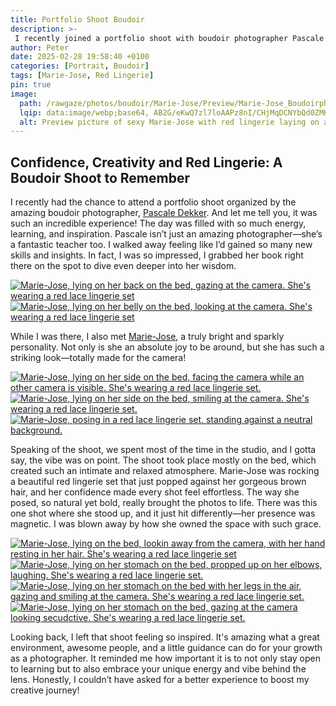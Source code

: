 ```yaml
---
title: Portfolio Shoot Boudoir
description: >-
 I recently joined a portfolio shoot with boudoir photographer Pascale Dekker in a cozy studio. Most of the session took place on the bed, with Marie-Jose—her brown hair and bold red lingerie—bringing effortless confidence to each shot. The day was full of learning and inspiration, leaving me more motivated than ever to grow in my own photography journey. 
author: Peter
date: 2025-02-28 19:58:40 +0100
categories: [Portrait, Boudoir]
tags: [Marie-Jose, Red Lingerie]
pin: true
image: 
  path: /rawgaze/photos/boudoir/Marie-Jose/Preview/Marie-Jose_Boudoirphoto_red_lingerie_sexy_1.webp
  lqip: data:image/webp;base64, AB2G/eKwQ7zl7loAAPz8nI/CHjMqDCNYbQd0ZMKffgnuNCJFAhszxY+V+5CA1oQY BJ1pVfUvTLGoh5fpblvBn0th0S56FRYDDFTo4BQR68pj+dGmIPI1tAAA
  alt: Preview picture of sexy Marie-Jose with red lingerie laying on a bed.
---  
```


## Confidence, Creativity and Red Lingerie: A Boudoir Shoot to Remember

I recently had the chance to attend a portfolio shoot organized by the amazing boudoir photographer, [Pascale Dekker](https://www.instagram.com/the_female_gaze_by_pascale/). And let me tell you, it was such an incredible experience! The day was filled with so much energy, learning, and inspiration. Pascale isn’t just an amazing photographer—she’s a fantastic teacher too. I walked away feeling like I’d gained so many new skills and insights. In fact, I was so impressed, I grabbed her book right there on the spot to dive even deeper into her wisdom.


<!-- This section with 'option wide' is for landscape pics only -->
<div class="main-content">
  <div class="image-wrapper wide align-center" style="--width: 1280; --height: 852;">
    <a href="{{ site.cdn }}rawgaze/photos/boudoir/Marie-Jose/Large/Marie-Jose_Boudoirphoto_red_lingerie_sexy_1.webp"
       class="glightbox" data-gallery="gallery1">
      <img src="{{ site.cdn }}rawgaze/photos/boudoir/Marie-Jose/Small/Marie-Jose_Boudoirphoto_red_lingerie_sexy_1.webp"
           srcset="
           {{ site.cdn }}rawgaze/photos/boudoir/Marie-Jose/Small/Marie-Jose_Boudoirphoto_red_lingerie_sexy_1.webp 1280w,
           {{ site.cdn }}rawgaze/photos/boudoir/Marie-Jose/Medium/Marie-Jose_Boudoirphoto_red_lingerie_sexy_1.webp 2000w,
           {{ site.cdn }}rawgaze/photos/boudoir/Marie-Jose/Large/Marie-Jose_Boudoirphoto_red_lingerie_sexy_1.webp 3840w"
           sizes="(max-width: 800px) 100vw, (max-width: 1600px) 50vw, 33vw"
           alt="Marie-Jose, lying on her back on the bed, gazing at the camera. She's wearing a red lace lingerie set"
           loading="lazy">
    </a>
  </div>
</div>

<!-- This section with 'option wide' is for landscape pics only -->
<div class="main-content">
  <div class="image-wrapper wide align-center" style="--width: 1280; --height: 852;">
    <a href="{{ site.cdn }}rawgaze/photos/boudoir/Marie-Jose/Large/Marie-Jose_Boudoirphoto_red_lingerie_sexy_2.webp"
       class="glightbox" data-gallery="gallery1">
      <img src="{{ site.cdn }}rawgaze/photos/boudoir/Marie-Jose/Small/Marie-Jose_Boudoirphoto_red_lingerie_sexy_2.webp"
           srcset="
           {{ site.cdn }}rawgaze/photos/boudoir/Marie-Jose/Small/Marie-Jose_Boudoirphoto_red_lingerie_sexy_2.webp 1280w,
           {{ site.cdn }}rawgaze/photos/boudoir/Marie-Jose/Medium/Marie-Jose_Boudoirphoto_red_lingerie_sexy_2.webp 2000w,
           {{ site.cdn }}rawgaze/photos/boudoir/Marie-Jose/Large/Marie-Jose_Boudoirphoto_red_lingerie_sexy_2.webp 3840w"
           sizes="(max-width: 800px) 100vw, (max-width: 1600px) 50vw, 33vw"
           alt="Marie-Jose, lying on her belly on the bed, looking at the camera. She's wearing a red lace lingerie set"
           loading="lazy">
    </a>
  </div>
</div>

While I was there, I also met [Marie-Jose](https://www.instagram.com/mysticangeleyes/), a truly bright and sparkly personality. Not only is she an absolute joy to be around, but she has such a striking look—totally made for the camera!

<!-- This section with 'option wide' is for landscape pics only -->
<div class="main-content">
  <div class="image-wrapper wide align-center" style="--width: 1280; --height: 852;">
    <a href="{{ site.cdn }}rawgaze/photos/boudoir/Marie-Jose/Large/Marie-Jose_Boudoirphoto_red_lingerie_sexy_3.webp"
       class="glightbox" data-gallery="gallery1">
      <img src="{{ site.cdn }}rawgaze/photos/boudoir/Marie-Jose/Small/Marie-Jose_Boudoirphoto_red_lingerie_sexy_3.webp"
           srcset="
           {{ site.cdn }}rawgaze/photos/boudoir/Marie-Jose/Small/Marie-Jose_Boudoirphoto_red_lingerie_sexy_3.webp 1280w,
           {{ site.cdn }}rawgaze/photos/boudoir/Marie-Jose/Medium/Marie-Jose_Boudoirphoto_red_lingerie_sexy_3.webp 2000w,
           {{ site.cdn }}rawgaze/photos/boudoir/Marie-Jose/Large/Marie-Jose_Boudoirphoto_red_lingerie_sexy_3.webp 3840w"
           sizes="(max-width: 800px) 100vw, (max-width: 1600px) 50vw, 33vw"
           alt="Marie-Jose, lying on her side on the bed, facing the camera while an other camera is visible. She's wearing a red lace lingerie set."
           loading="lazy">
    </a>
  </div>
</div>

<!-- This section with 'option wide' is for landscape pics only -->
<div class="main-content">
  <div class="image-wrapper wide align-center" style="--width: 1280; --height: 852;">
    <a href="{{ site.cdn }}rawgaze/photos/boudoir/Marie-Jose/Large/Marie-Jose_Boudoirphoto_red_lingerie_sexy_4.webp"
       class="glightbox" data-gallery="gallery1">
      <img src="{{ site.cdn }}rawgaze/photos/boudoir/Marie-Jose/Small/Marie-Jose_Boudoirphoto_red_lingerie_sexy_4.webp"
           srcset="
           {{ site.cdn }}rawgaze/photos/boudoir/Marie-Jose/Small/Marie-Jose_Boudoirphoto_red_lingerie_sexy_4.webp 1280w,
           {{ site.cdn }}rawgaze/photos/boudoir/Marie-Jose/Medium/Marie-Jose_Boudoirphoto_red_lingerie_sexy_4.webp 2000w,
           {{ site.cdn }}rawgaze/photos/boudoir/Marie-Jose/Large/Marie-Jose_Boudoirphoto_red_lingerie_sexy_4.webp 3840w"
           sizes="(max-width: 800px) 100vw, (max-width: 1600px) 50vw, 33vw"
           alt="Marie-Jose, lying on her side on the bed, smiling at the camera. She's wearing a red lace lingerie set."
           loading="lazy">
    </a>
  </div>
</div>

<!-- This section with 'option wide' is for landscape pics only -->
<div class="main-content">
  <div class="image-wrapper wide align-center" style="--width: 1280; --height: 852;">
    <a href="{{ site.cdn }}rawgaze/photos/boudoir/Marie-Jose/Large/Marie-Jose_Boudoirphoto_red_lingerie_sexy_5.webp"
       class="glightbox" data-gallery="gallery1">
      <img src="{{ site.cdn }}rawgaze/photos/boudoir/Marie-Jose/Small/Marie-Jose_Boudoirphoto_red_lingerie_sexy_5.webp"
           srcset="
           {{ site.cdn }}rawgaze/photos/boudoir/Marie-Jose/Small/Marie-Jose_Boudoirphoto_red_lingerie_sexy_5.webp 1280w,
           {{ site.cdn }}rawgaze/photos/boudoir/Marie-Jose/Medium/Marie-Jose_Boudoirphoto_red_lingerie_sexy_5.webp 2000w,
           {{ site.cdn }}rawgaze/photos/boudoir/Marie-Jose/Large/Marie-Jose_Boudoirphoto_red_lingerie_sexy_5.webp 3840w"
           sizes="(max-width: 800px) 100vw, (max-width: 1600px) 50vw, 33vw"
           alt="Marie-Jose, posing in a red lace lingerie set, standing against a neutral background."
           loading="lazy">
    </a>
  </div>
</div>

Speaking of the shoot, we spent most of the time in the studio, and I gotta say, the vibe was on point. The shoot took place mostly on the bed, which created such an intimate and relaxed atmosphere. Marie-Jose was rocking a beautiful red lingerie set that just popped against her gorgeous brown hair, and her confidence made every shot feel effortless. The way she posed, so natural yet bold, really brought the photos to life. There was this one shot where she stood up, and it just hit differently—her presence was magnetic. I was blown away by how she owned the space with such grace.

<!-- This section with 'option wide' is for landscape pics only -->
<div class="main-content">
  <div class="image-wrapper wide align-center" style="--width: 1280; --height: 852;">
    <a href="{{ site.cdn }}rawgaze/photos/boudoir/Marie-Jose/Large/Marie-Jose_Boudoirphoto_red_lingerie_sexy_6.webp"
       class="glightbox" data-gallery="gallery1">
      <img src="{{ site.cdn }}rawgaze/photos/boudoir/Marie-Jose/Small/Marie-Jose_Boudoirphoto_red_lingerie_sexy_6.webp"
           srcset="
           {{ site.cdn }}rawgaze/photos/boudoir/Marie-Jose/Small/Marie-Jose_Boudoirphoto_red_lingerie_sexy_6.webp 1280w,
           {{ site.cdn }}rawgaze/photos/boudoir/Marie-Jose/Medium/Marie-Jose_Boudoirphoto_red_lingerie_sexy_6.webp 2000w,
           {{ site.cdn }}rawgaze/photos/boudoir/Marie-Jose/Large/Marie-Jose_Boudoirphoto_red_lingerie_sexy_6.webp 3840w"
           sizes="(max-width: 800px) 100vw, (max-width: 1600px) 50vw, 33vw"
           alt="Marie-Jose, lying on the bed, lookin away from the camera, with her hand resting in her hair. She's wearing a red lace lingerie set"
           loading="lazy">
    </a>
  </div>
</div>

<!-- This section with 'option wide' is for landscape pics only -->
<div class="main-content">
  <div class="image-wrapper wide align-center" style="--width: 1280; --height: 852;">
    <a href="{{ site.cdn }}rawgaze/photos/boudoir/Marie-Jose/Large/Marie-Jose_Boudoirphoto_red_lingerie_sexy_7.webp"
       class="glightbox" data-gallery="gallery1">
      <img src="{{ site.cdn }}rawgaze/photos/boudoir/Marie-Jose/Small/Marie-Jose_Boudoirphoto_red_lingerie_sexy_7.webp"
           srcset="
           {{ site.cdn }}rawgaze/photos/boudoir/Marie-Jose/Small/Marie-Jose_Boudoirphoto_red_lingerie_sexy_7.webp 1280w,
           {{ site.cdn }}rawgaze/photos/boudoir/Marie-Jose/Medium/Marie-Jose_Boudoirphoto_red_lingerie_sexy_7.webp 2000w,
           {{ site.cdn }}rawgaze/photos/boudoir/Marie-Jose/Large/Marie-Jose_Boudoirphoto_red_lingerie_sexy_7.webp 3840w"
           sizes="(max-width: 800px) 100vw, (max-width: 1600px) 50vw, 33vw"
           alt="Marie-Jose, lying on her stomach on the bed, propped up on her elbows, laughing. She's wearing a red lace lingerie set."
           loading="lazy">
    </a>
  </div>
</div>

<!-- This section with 'option wide' is for landscape pics only -->
<div class="main-content">
  <div class="image-wrapper wide align-center" style="--width: 1280; --height: 852;">
    <a href="{{ site.cdn }}rawgaze/photos/boudoir/Marie-Jose/Large/Marie-Jose_Boudoirphoto_red_lingerie_sexy_8.webp"
       class="glightbox" data-gallery="gallery1">
      <img src="{{ site.cdn }}rawgaze/photos/boudoir/Marie-Jose/Small/Marie-Jose_Boudoirphoto_red_lingerie_sexy_8.webp"
           srcset="
           {{ site.cdn }}rawgaze/photos/boudoir/Marie-Jose/Small/Marie-Jose_Boudoirphoto_red_lingerie_sexy_8.webp 1280w,
           {{ site.cdn }}rawgaze/photos/boudoir/Marie-Jose/Medium/Marie-Jose_Boudoirphoto_red_lingerie_sexy_8.webp 2000w,
           {{ site.cdn }}rawgaze/photos/boudoir/Marie-Jose/Large/Marie-Jose_Boudoirphoto_red_lingerie_sexy_8.webp 3840w"
           sizes="(max-width: 800px) 100vw, (max-width: 1600px) 50vw, 33vw"
           alt="Marie-Jose, lying on her stomach on the bed with her legs in the air, gazing and smiling at the camera. She's wearing a red lace lingerie set."
           loading="lazy">
    </a>
  </div>
</div>

<!-- This section with 'option wide' is for landscape pics only -->
<div class="main-content">
  <div class="image-wrapper wide align-center" style="--width: 1280; --height: 852;">
    <a href="{{ site.cdn }}rawgaze/photos/boudoir/Marie-Jose/Large/Marie-Jose_Boudoirphoto_red_lingerie_sexy_9.webp"
       class="glightbox" data-gallery="gallery1">
      <img src="{{ site.cdn }}rawgaze/photos/boudoir/Marie-Jose/Small/Marie-Jose_Boudoirphoto_red_lingerie_sexy_9.webp"
           srcset="
           {{ site.cdn }}rawgaze/photos/boudoir/Marie-Jose/Small/Marie-Jose_Boudoirphoto_red_lingerie_sexy_9.webp 1280w,
           {{ site.cdn }}rawgaze/photos/boudoir/Marie-Jose/Medium/Marie-Jose_Boudoirphoto_red_lingerie_sexy_9.webp 2000w,
           {{ site.cdn }}rawgaze/photos/boudoir/Marie-Jose/Large/Marie-Jose_Boudoirphoto_red_lingerie_sexy_9.webp 3840w"
           sizes="(max-width: 800px) 100vw, (max-width: 1600px) 50vw, 33vw"
           alt="Marie-Jose, lying on her stomach on the bed, gazing at the camera looking secudctive. She's wearing a red lace lingerie set."
           loading="lazy">
    </a>
  </div>
</div>

Looking back, I left that shoot feeling so inspired. It's amazing what a great environment, awesome people, and a little guidance can do for your growth as a photographer. It reminded me how important it is to not only stay open to learning but to also embrace your unique energy and vibe behind the lens. Honestly, I couldn’t have asked for a better experience to boost my creative journey!
